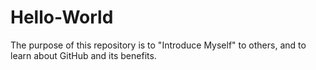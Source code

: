 # Hello-World
The purpose of this repository is to "Introduce Myself" to others, and to learn about GitHub and its benefits.
